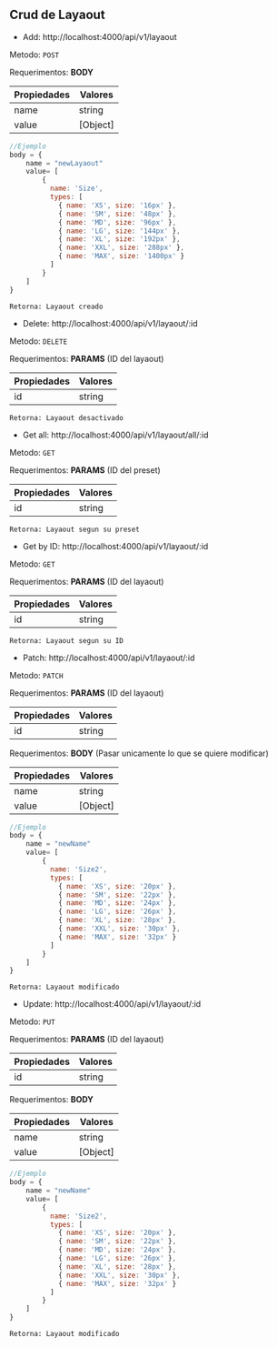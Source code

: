## Crud de Layaout

- Add: http://localhost:4000/api/v1/layaout

Metodo: ``POST``

Requerimentos:   **BODY**

|   Propiedades    |       Valores        |
|------------------|----------------------|
| name             | string               |
| value            | [Object]             |
```JavaScript
//Ejemplo 
body = {
    name = "newLayaout"
    value= [
        {
          name: 'Size',
          types: [
            { name: 'XS', size: '16px' },
            { name: 'SM', size: '48px' },
            { name: 'MD', size: '96px' },
            { name: 'LG', size: '144px' },
            { name: 'XL', size: '192px' },
            { name: 'XXL', size: '288px' },
            { name: 'MAX', size: '1400px' }
          ]
        }
    ]
}
```
    Retorna: Layaout creado

- Delete: http://localhost:4000/api/v1/layaout/:id

Metodo: ``DELETE``

Requerimentos:   **PARAMS** (ID del layaout)

| Propiedades |       Valores        |
|-------------|----------------------|
| id          | string               |

    Retorna: Layaout desactivado

- Get all: http://localhost:4000/api/v1/layaout/all/:id

Metodo: ``GET``

Requerimentos:   **PARAMS** (ID del preset)

| Propiedades |       Valores        |
|-------------|----------------------|
| id          | string               |

    Retorna: Layaout segun su preset

- Get by ID: http://localhost:4000/api/v1/layaout/:id

Metodo: ``GET``

Requerimentos:   **PARAMS** (ID del layaout)

| Propiedades |       Valores        |
|-------------|----------------------|
| id          | string               |

    Retorna: Layaout segun su ID

- Patch: http://localhost:4000/api/v1/layaout/:id

Metodo: ``PATCH``

Requerimentos:   **PARAMS** (ID del layaout)

| Propiedades |       Valores        |
|-------------|----------------------|
| id          | string               |

Requerimentos:   **BODY** (Pasar unicamente lo que se quiere modificar)

|   Propiedades    |       Valores        |
|------------------|----------------------|
| name             | string               |
| value            | [Object]             |
```JavaScript
//Ejemplo 
body = {
    name = "newName"
    value= [
        {
          name: 'Size2',
          types: [
            { name: 'XS', size: '20px' },
            { name: 'SM', size: '22px' },
            { name: 'MD', size: '24px' },
            { name: 'LG', size: '26px' },
            { name: 'XL', size: '28px' },
            { name: 'XXL', size: '30px' },
            { name: 'MAX', size: '32px' }
          ]
        }
    ]
}
```
    Retorna: Layaout modificado

- Update: http://localhost:4000/api/v1/layaout/:id

Metodo: ``PUT``

Requerimentos:   **PARAMS** (ID del layaout)

| Propiedades |       Valores        |
|-------------|----------------------|
| id          | string               |

Requerimentos:   **BODY**

|   Propiedades    |       Valores        |
|------------------|----------------------|
| name             | string               |
| value            | [Object]             |
```JavaScript
//Ejemplo 
body = {
    name = "newName"
    value= [
        {
          name: 'Size2',
          types: [
            { name: 'XS', size: '20px' },
            { name: 'SM', size: '22px' },
            { name: 'MD', size: '24px' },
            { name: 'LG', size: '26px' },
            { name: 'XL', size: '28px' },
            { name: 'XXL', size: '30px' },
            { name: 'MAX', size: '32px' }
          ]
        }
    ]
}
```
    Retorna: Layaout modificado